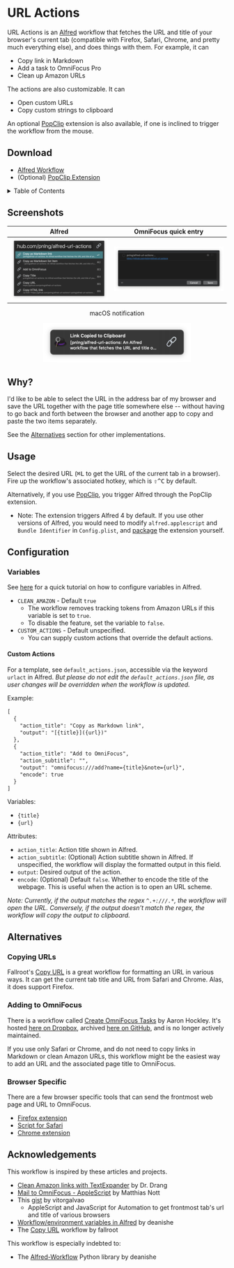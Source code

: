 # URL Actions

URL Actions is an [Alfred](https://www.alfredapp.com/) workflow that fetches the URL and title of your browser's current tab (compatible with Firefox, Safari, Chrome, and pretty much everything else), and
does things with them. For example, it can

- Copy link in Markdown
- Add a task to OmniFocus Pro
- Clean up Amazon URLs

The actions are also customizable. It can

- Open custom URLs
- Copy custom strings to clipboard 

An optional [PopClip](https://pilotmoon.com/popclip/) extension is also available, if one is inclined to trigger the workflow from the mouse. 

## Download

- [Alfred Workflow](https://www.github.com/pnlng/alfred-url-actions/releases/latest/download/URL.Actions.alfredworkflow)
- (Optional) [PopClip Extension](https://www.github.com/pnlng/alfred-url-actions/releases/latest/download/URLtoAlfred.popclipextz)


<details>
<summary>Table of Contents</summary>

- [URL Actions](#url-actions)
  - [Download](#download)
  - [Screenshots](#screenshots)
  - [Why?](#why)
  - [Usage](#usage)
  - [Configuration](#configuration)
    - [Variables](#variables)
      - [Custom Actions](#custom-actions)
  - [Alternatives](#alternatives)
    - [Copying URLs](#copying-urls)
    - [Adding to OmniFocus](#adding-to-omnifocus)
    - [Browser Specific](#browser-specific)
  - [Acknowledgements](#acknowledgements)
</details>

## Screenshots

|Alfred | OmniFocus quick entry |
| --- | --- |
| ![](screenshots/alfred.png) | ![](screenshots/omnifocus.png)|


<p align="center">
macOS notification</p>
<p align="center">
<img src="screenshots/notification.png" width="340">
</p>

## Why?

I'd like to be able to select the URL in the address bar of my browser and save the URL together with the page title somewhere else -- without having to go back and forth between the browser and another app to copy and paste the two items separately. 

See the [Alternatives](#alternatives) section for other implementations. 

## Usage

Select the desired URL (<kbd>⌘L</kbd> to get the URL of the current tab in a browser). Fire up the workflow's associated hotkey, which is <kbd>⇧^C</kbd> by default. 

Alternatively, if you use [PopClip](https://pilotmoon.com/popclip/), you trigger Alfred through the PopClip extension. 

- Note: The extension triggers Alfred 4 by default. If you use other versions of Alfred, you would need to modify `alfred.applescript` and `Bundle Identifier` in `Config.plist`, and [package](https://github.com/pilotmoon/PopClip-Extensions#anatomy-of-a-popclip-extension) the extension yourself. 

## Configuration

### Variables

See [here](https://www.alfredapp.com/help/workflows/advanced/variables/#environment) for a quick tutorial on how to configure variables in Alfred.

- `CLEAN_AMAZON` - Default `true`
  - The workflow removes tracking tokens from Amazon URLs if this variable is set to `true`. 
  - To disable the feature, set the variable to `false`. 
- `CUSTOM_ACTIONS` - Default unspecified. 
  - You can supply custom actions that override the default actions. 

#### Custom Actions

For a template, see `default_actions.json`, accessible via the keyword `urlact` in Alfred. *But please do not edit the `default_actions.json` file, as user changes will be overridden when the workflow is updated.*

Example:

```
[
  {
    "action_title": "Copy as Markdown link",
    "output": "[{title}]({url})"
  },
  {
    "action_title": "Add to OmniFocus",
    "action_subtitle": "",
    "output": "omnifocus:///add?name={title}&note={url}",
    "encode": true
  }
]
```

Variables:

  - `{title}`
  - `{url}`

Attributes:

  - `action_title`: Action title shown in Alfred.
  - `action_subtitle`: (Optional) Action subtitle shown in Alfred. If unspecified, the workflow will display the formatted output in this field.
  - `output`: Desired output of the action. 
  - `encode`: (Optional) Default `false`. Whether to encode the title of the webpage. This is useful when the action is to open an URL scheme. 

*Note: Currently, if the output matches the regex `^.+:///.*`, the workflow will open the URL. Conversely, if the output doesn't match the regex, the workflow will copy the output to clipboard.*

## Alternatives

### Copying URLs

Fallroot's [Copy URL](https://github.com/fallroot/copy-url-for-alfred) is a great workflow for formatting an URL in various ways. It can get the current tab title and URL from Safari and Chrome. Alas, it does support Firefox. 

### Adding to OmniFocus

There is a workflow called [Create OmniFocus Tasks](https://web.archive.org/web/20170606130617/http://aaronhockley.com/alfred-2-workflow-create-omnifocus-tasks/) by Aaron Hockley. It's hosted [here on Dropbox](https://www.dropbox.com/s/nlx4uyfc905iyc2/CreateOmniFocusTasks.alfredworkflow), archived [here on GitHub](https://github.com/hzlzh/AlfredWorkflow.com/blob/master/Downloads/Workflows/CreateOmniFocusTasks.alfredworkflow), and is no longer actively maintained.

If you use only Safari or Chrome, and do not need to copy links in Markdown or clean Amazon URLs, this workflow might be the easiest way to add an URL and the associated page title to OmniFocus. 

### Browser Specific

There are a few browser specific tools that can send the frontmost web page and URL to OmniFocus. 

- [Firefox extension](https://addons.mozilla.org/en-US/firefox/addon/addtoomnifocus2/)
- [Script for Safari](https://github.com/jessesquires/safari-tabs-to-omnifocus)
- [Chrome extension](https://chrome.google.com/webstore/detail/send-to-omnifocus/ohdhaodomnlifoigpfcbjpcegdbefnen)

## Acknowledgements

This workflow is inspired by these articles and projects.

- [Clean Amazon links with TextExpander](https://leancrew.com/all-this/2015/06/clean-amazon-links-with-textexpander/) by Dr. Drang
- [Mail to OmniFocus - AppleScript](https://www.mnott.de/mail-to-omnifocus-applescript/) by Matthias Nott
- This [gist](https://gist.github.com/vitorgalvao/5392178) by vitorgalvao
  -  AppleScript and JavaScript for Automation to get frontmost tab's url and title of various browsers
- [Workflow/environment variables in Alfred](https://www.deanishe.net/post/2018/10/workflow/environment-variables-in-alfred/) by deanishe
- The [Copy URL](https://github.com/fallroot/copy-url-for-alfred) workflow by fallroot

This workflow is especially indebted to: 

- The [Alfred-Workflow](https://github.com/deanishe/alfred-workflow/) Python library by deanishe